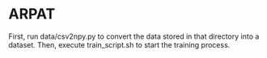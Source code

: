 # ARPAT
First, run data/csv2npy.py to convert the data stored in that directory into a dataset. Then, execute train_script.sh to start the training process.

